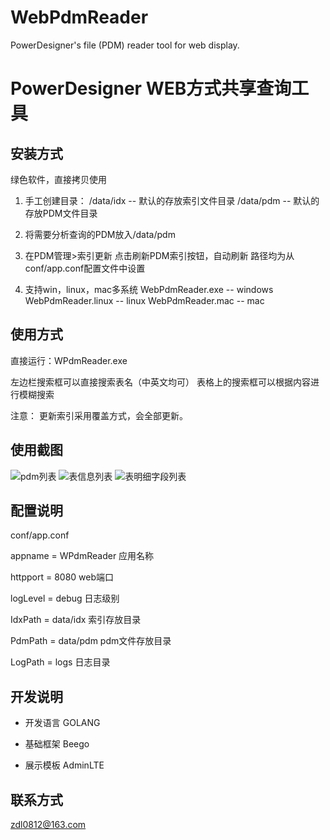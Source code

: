 # WebPdmReader
PowerDesigner's file (PDM) reader tool for web display.

# PowerDesigner WEB方式共享查询工具

## 安装方式
绿色软件，直接拷贝使用

1. 手工创建目录：
/data/idx -- 默认的存放索引文件目录
/data/pdm -- 默认的存放PDM文件目录

2. 将需要分析查询的PDM放入/data/pdm

3. 在PDM管理>索引更新 点击刷新PDM索引按钮，自动刷新
路径均为从conf/app.conf配置文件中设置

4. 支持win，linux，mac多系统
WebPdmReader.exe -- windows
WebPdmReader.linux -- linux
WebPdmReader.mac -- mac

## 使用方式
直接运行：WPdmReader.exe

左边栏搜索框可以直接搜索表名（中英文均可）
表格上的搜索框可以根据内容进行模糊搜索

注意：
    更新索引采用覆盖方式，会全部更新。

使用截图
----
![pdm列表](/img/jt1.PNG)
![表信息列表](/img/jt2.PNG)
![表明细字段列表](/img/jt3.PNG)

## 配置说明
conf/app.conf

appname = WPdmReader    应用名称

httpport = 8080         web端口

logLevel = debug        日志级别

IdxPath = data/idx      索引存放目录

PdmPath = data/pdm      pdm文件存放目录

LogPath = logs          日志目录

## 开发说明
* 开发语言
    GOLANG

* 基础框架
    Beego

* 展示模板
    AdminLTE
    
 ## 联系方式
 zdl0812@163.com

